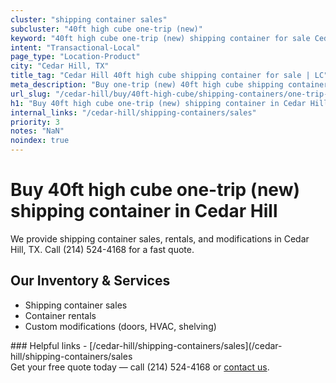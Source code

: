 ```yaml
---
cluster: "shipping container sales"
subcluster: "40ft high cube one-trip (new)"
keyword: "40ft high cube one-trip (new) shipping container for sale Cedar Hill, TX"
intent: "Transactional-Local"
page_type: "Location-Product"
city: "Cedar Hill, TX"
title_tag: "Cedar Hill 40ft high cube shipping container for sale | LC"
meta_description: "Buy one-trip (new) 40ft high cube shipping container sale with local delivery in Cedar Hill, TX. LC Container — local Since 2003. Request a fast quote today."
url_slug: "/cedar-hill/buy/40ft-high-cube/shipping-containers/one-trip-new"
h1: "Buy 40ft high cube one-trip (new) shipping container in Cedar Hill"
internal_links: "/cedar-hill/shipping-containers/sales"
priority: 3
notes: "NaN"
noindex: true
---
```


# Buy 40ft high cube one-trip (new) shipping container in Cedar Hill

We provide shipping container sales, rentals, and modifications in Cedar Hill, TX. Call (214) 524-4168 for a fast quote.

## Our Inventory & Services
- Shipping container sales
- Container rentals
- Custom modifications (doors, HVAC, shelving)

<div data-section="internal-links">
### Helpful links
- [/cedar-hill/shipping-containers/sales](/cedar-hill/shipping-containers/sales
</div>

<div data-section="cta">
Get your free quote today — call (214) 524-4168 or <a href="/contact">contact us</a>.
</div>

<script type="application/ld+json">{"@context":"https://schema.org","@type":"FAQPage","mainEntity":[{"@type":"Question","name":"How much does delivery cost in Cedar Hill, TX?","acceptedAnswer":{"@type":"Answer","text":"Delivery costs vary by distance and container size. Most deliveries in Cedar Hill, TX range from $150-$300. Call (214) 524-4168 for an exact quote based on your specific location."}},{"@type":"Question","name":"Do you offer financing or payment plans?","acceptedAnswer":{"@type":"Answer","text":"We accept major credit cards, checks, and can discuss commercial terms for bulk purchases. Call (214) 524-4168 to discuss options."}},{"@type":"Question","name":"Can you customize containers in Cedar Hill, TX?","acceptedAnswer":{"@type":"Answer","text":"Yes — we perform modifications like doors, HVAC, insulation, and shelving. Request a custom quote at (214) 524-4168 or via our contact form."}}]}</script>
